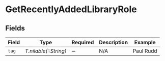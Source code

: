 # GetRecentlyAddedLibraryRole


## Fields

| Field                 | Type                  | Required              | Description           | Example               |
| --------------------- | --------------------- | --------------------- | --------------------- | --------------------- |
| `tag`                 | *T.nilable(::String)* | :heavy_minus_sign:    | N/A                   | Paul Rudd             |